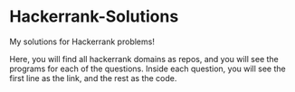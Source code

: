 # Hackerrank-Solutions
My solutions for Hackerrank problems!

Here, you will find all hackerrank domains as repos, and you will see the programs for each of the questions. Inside each question, you will see the first line as the link, and the rest as the code.
